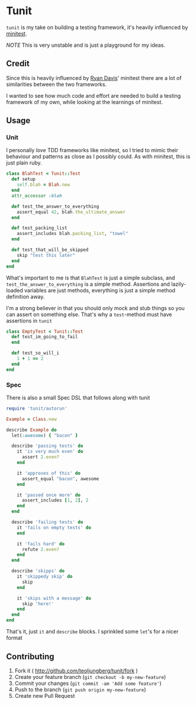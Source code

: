 # Tunit

`tunit` is my take on building a testing framework, it's heavily influenced by
[minitest](https://github.com/seattlerb/minitest).


_NOTE_ This is very unstable and is just a playground for my ideas.

## Credit
Since this is heavily influenced by
[Ryan Davis](https://twitter.com/the_zenspider)' minitest there are a lot of
similarities between the two frameworks.

I wanted to see how much code and effort are needed to build a testing
framework of my own, while looking at the learnings of minitest.

## Usage
### Unit

I personally _love_ TDD frameworks like minitest, so I tried to mimic their
behaviour and patterns as close as I possibly could. As with minitest, this is
just plain ruby.

```ruby
class BlahTest < Tunit::Test
  def setup
    self.blah = Blah.new
  end
  attr_accessor :blah

  def test_the_answer_to_everything
    assert_equal 42, blah.the_ultimate_answer
  end

  def test_packing_list
    assert_includes blah.packing_list, "towel"
  end

  def test_that_will_be_skipped
    skip "test this later"
  end
end
```

What's important to me is that `BlahTest` is just a simple subclass, and
`test_the_answer_to_everything` is a simple method. Assertions and
lazily-loaded variables are just methods, everything is just a simple method
definition away.

I'm a strong believer in that you should only mock and stub things so you can
assert on something else. That's why a `test`-method must have assertions in
`tunit`

```ruby
class EmptyTest < Tunit::Test
  def test_im_going_to_fail
  end

  def test_so_will_i
    1 + 1 == 2
  end
end
```

### Spec
There is also a small Spec DSL that follows along with tunit

```ruby
require 'tunit/autorun'

Example = Class.new

describe Example do
  let(:awesome) { "bacon" }

  describe 'passing tests' do
    it 'is very much even' do
      assert 2.even?
    end

    it 'approves of this' do
      assert_equal "bacon", awesome
    end

    it 'passed once more' do
      assert_includes [1, 2], 2
    end
  end

  describe 'failing tests' do
    it 'fails on empty tests' do
    end

    it 'fails hard' do
      refute 2.even?
    end
  end

  describe 'skipps' do
    it 'skippedy skip' do
      skip
    end

    it 'skips with a message' do
      skip 'here!'
    end
  end
end
```

That's it, just `it` and `describe` blocks. I sprinkled some `let`'s for a
nicer format

## Contributing

1. Fork it ( http://github.com/teoljungberg/tunit/fork )
2. Create your feature branch (`git checkout -b my-new-feature`)
3. Commit your changes (`git commit -am 'Add some feature'`)
4. Push to the branch (`git push origin my-new-feature`)
5. Create new Pull Request
